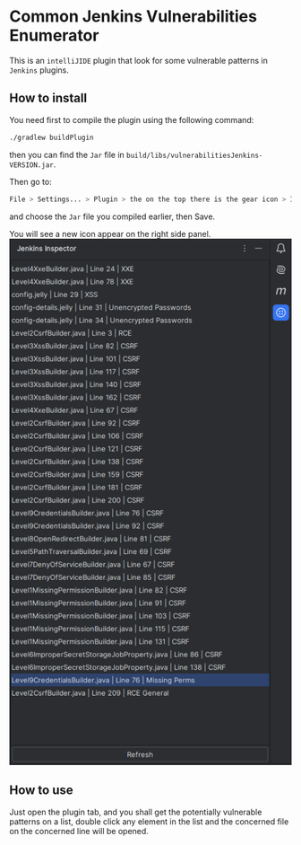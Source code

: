 # Common Jenkins Vulnerabilities Enumerator

This is an `intelliJIDE` plugin that look for some vulnerable patterns in `Jenkins` plugins.

## How to install

You need first to compile the plugin using the following command:

```sh
./gradlew buildPlugin
```

then you can find the `Jar` file in `build/libs/vulnerabilitiesJenkins-VERSION.jar`.

Then go to:

```sh
File > Settings... > Plugin > the on the top there is the gear icon > Install Plugin from Disk...
```

and choose the `Jar` file you compiled earlier, then Save.

You will see a new icon appear on the right side panel.
![img.png](images/img.png)

## How to use
Just open the plugin tab, and you shall get the potentially vulnerable patterns on a list, 
double click any element in the list and the concerned file on the concerned line will be opened.